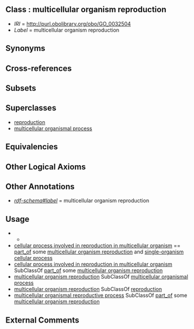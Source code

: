 
## Class : multicellular organism reproduction

 * *IRI* = http://purl.obolibrary.org/obo/GO_0032504
 * *Label* = multicellular organism reproduction

## Synonyms


## Cross-references


## Subsets


## Superclasses

 * [reproduction](../../GO/03/GO_0000003.md)
 * [multicellular organismal process](../../GO/01/GO_0032501.md)

## Equivalencies


## Other Logical Axioms


## Other Annotations

 * *[rdf-schema#label](../../el/rdf-schema#label.md)* = multicellular organism reproduction

## Usage

 * -
 * [cellular process involved in reproduction in multicellular organism](../../GO/12/GO_0022412.md) == [part_of](../../BFO/50/BFO_0000050.md) some [multicellular organism reproduction](../../GO/04/GO_0032504.md) and [single-organism cellular process](../../GO/63/GO_0044763.md)
 * [cellular process involved in reproduction in multicellular organism](../../GO/12/GO_0022412.md) SubClassOf [part_of](../../BFO/50/BFO_0000050.md) some [multicellular organism reproduction](../../GO/04/GO_0032504.md)
 * [multicellular organism reproduction](../../GO/04/GO_0032504.md) SubClassOf [multicellular organismal process](../../GO/01/GO_0032501.md)
 * [multicellular organism reproduction](../../GO/04/GO_0032504.md) SubClassOf [reproduction](../../GO/03/GO_0000003.md)
 * [multicellular organismal reproductive process](../../GO/09/GO_0048609.md) SubClassOf [part_of](../../BFO/50/BFO_0000050.md) some [multicellular organism reproduction](../../GO/04/GO_0032504.md)

## External Comments

